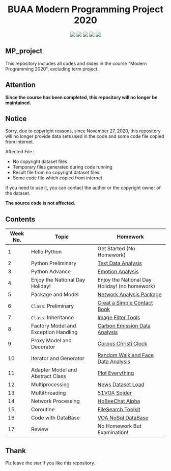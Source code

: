 <h1 align='center' herf='https://github.com/HoBeedzc/MP_project'>
    BUAA Modern Programming Project 2020
</h1>

<div align='center'>
<img src='https://img.shields.io/badge/Author-Hobeedzc-orange' />
<img src='https://codebeat.co/badges/46f6066b-d725-425b-9e63-e8e969d9ec1c' />
<img src='https://img.shields.io/github/languages/code-size/HoBeedzc/MP_project' />
<img src='https://img.shields.io/github/license/HoBeedzc/MP_project' />
<img src='https://img.shields.io/github/stars/HoBeedzc/MP_project' />
</div>


## MP_project

This repository includes all codes and slides in the course "Modern Programming 2020", excluding term project.

## Attention

**Since the course has been completed, this repository will no longer be maintained.**

## Notice

Sorry, due to copyright reasons, since November 27, 2020, this repository will no longer provide data sets used in the code and some code file copied from internet.

Affected File :
- No copyright dataset files
- Temporary files generated during code running
- Result file from no copyright dataset files
- Some code file which copied from internet

If you need to use it, you can contact the author or the copyright owner of the dataset.

**The source code is not affected.**

## Contents

| Week No. | Topic | Homework |
| ------- | ------- | ------- |
| 1  | Hello Python | Get Started (No Homework) |
| 2  | Python Preliminary | [Text Data Analysis](https://github.com/HoBeedzc/MP_project/tree/master/week%202) |
| 3  | Python Advance | [Emotion Analysis](https://github.com/HoBeedzc/MP_project/tree/master/week%203) |
| 4  | Enjoy the National Day Holiday! |   Enjoy the National Day Holiday! (no homework)|
| 5  | Package and Model | [Network Analysis Package](https://github.com/HoBeedzc/MP_project/tree/master/week%205)|
| 6  | `Class`: Preliminary | [Creat a Simple Contact Book](https://github.com/HoBeedzc/MP_project/tree/master/week%206)|
| 7  | `Class`: Inheritance | [Image Filter Tools](https://github.com/HoBeedzc/MP_project/tree/master/week%207)|
| 8  | Factory Model and Exception Handling | [Carbon Emission Data Analysis](https://github.com/HoBeedzc/MP_project/tree/master/week%208)|
| 9  | Proxy Model and Decorator | [Corpus Christi Clock](https://github.com/HoBeedzc/MP_project/tree/master/week%209)|
| 10 | Iterator and Generator | [Random Walk and Face Data Analysis](https://github.com/HoBeedzc/MP_project/tree/master/week%210)|
| 11 | Adapter Model and Abstract Class | [Plot Everything](https://github.com/HoBeedzc/MP_project/tree/master/week%2011)|
| 12 | Multiprocessing | [News Dataset Load](https://github.com/HoBeedzc/MP_project/tree/master/week%2012)|
| 13 | Multithreading | [51VOA Spider](https://github.com/HoBeedzc/MP_project/tree/master/week%2013) |
| 14 | Network Processing | [HoBeeChat Alpha](https://github.com/HoBeedzc/MP_project/tree/master/week%2014) |
| 15 | Coroutine | [FileSearch Toolkit](https://github.com/HoBeedzc/MP_project/tree/master/week%2015) |
| 16 | Code with DataBase | [VOA NoSql DataBase](https://github.com/HoBeedzc/MP_project/tree/master/week%2016) |
| 17 | Review | No Homework But Examination! |

## Thank

Plz leave the star if you like this repository.

